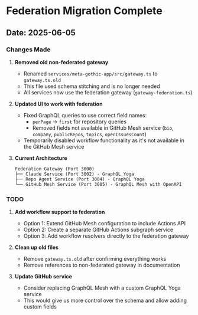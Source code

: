# Federation Migration Complete

## Date: 2025-06-05

### Changes Made

1. **Removed old non-federated gateway**
   - Renamed `services/meta-gothic-app/src/gateway.ts` to `gateway.ts.old`
   - This file used schema stitching and is no longer needed
   - All services now use the federation gateway (`gateway-federation.ts`)

2. **Updated UI to work with federation**
   - Fixed GraphQL queries to use correct field names:
     - `perPage` → `first` for repository queries
     - Removed fields not available in GitHub Mesh service (`bio`, `company`, `publicRepos`, `topics`, `openIssuesCount`)
   - Temporarily disabled workflow functionality as it's not available in the GitHub Mesh service

3. **Current Architecture**
   ```
   Federation Gateway (Port 3000)
   ├── Claude Service (Port 3002) - GraphQL Yoga
   ├── Repo Agent Service (Port 3004) - GraphQL Yoga  
   └── GitHub Mesh Service (Port 3005) - GraphQL Mesh with OpenAPI
   ```

### TODO

1. **Add workflow support to federation**
   - Option 1: Extend GitHub Mesh configuration to include Actions API
   - Option 2: Create a separate GitHub Actions subgraph service
   - Option 3: Add workflow resolvers directly to the federation gateway

2. **Clean up old files**
   - Remove `gateway.ts.old` after confirming everything works
   - Remove references to non-federated gateway in documentation

3. **Update GitHub service**
   - Consider replacing GraphQL Mesh with a custom GraphQL Yoga service
   - This would give us more control over the schema and allow adding custom fields